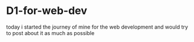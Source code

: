 # D1-for-web-dev
today i started the journey of mine for the web development and would try to post about it as much as possible 
